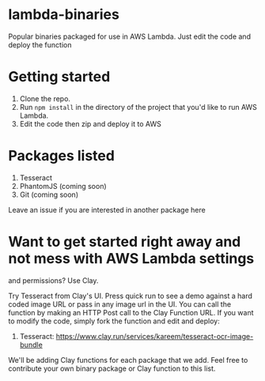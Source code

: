 # lambda-binaries
Popular binaries packaged for use in AWS Lambda. Just edit the code and deploy the function

# Getting started
1. Clone the repo.
2. Run ```npm install``` in the directory of the project that you'd like to
   run AWS Lambda.
3. Edit the code then zip and deploy it to AWS

# Packages listed
1. Tesseract
2. PhantomJS (coming soon)
3. Git (coming soon)

Leave an issue if you are interested in another package here

# Want to get started right away and not mess with AWS Lambda settings
and permissions? Use Clay.

Try Tesseract from Clay's UI. Press quick run to see a demo against a
hard coded image URL or pass in any image url in the UI. You can call
the function by making an HTTP Post call to the Clay Function URL.
If you want to modify the code, simply fork the function and edit and
deploy:

1. Tesseract: https://www.clay.run/services/kareem/tesseract-ocr-image-bundle


We'll be adding Clay functions for each package that we add. Feel free
to contribute your own binary package or Clay function to this list.
